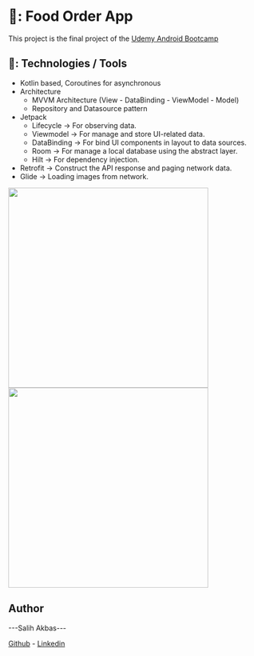 # 🍟: Food Order App
This project is the final project of the [Udemy Android Bootcamp](https://www.udemy.com/course/android-bootcamp-program-kotlin/)

## 🚀: Technologies / Tools
- Kotlin based, Coroutines for asynchronous
- Architecture
  - MVVM Architecture (View - DataBinding - ViewModel - Model)
  - Repository and Datasource pattern
- Jetpack
  - Lifecycle -> For observing data.
  - Viewmodel -> For manage and store UI-related data.
  - DataBinding -> For bind UI components in layout to data sources.
  - Room -> For manage a local database using the abstract layer.
  - Hilt -> For dependency injection.
- Retrofit -> Construct the API response and paging network data.
- Glide -> Loading images from network.

<img src="https://github.com/user-attachments/assets/546be9f7-038f-4bd7-8a36-a2bed8ddf91d" width="400">  <img src="https://github.com/user-attachments/assets/55f73dd0-f147-4aba-bb5a-49bebd3f5671" width="400">


## Author
---Salih Akbas---

[Github](https://github.com/salihakbass) - [Linkedin](https://www.linkedin.com/in/salihakbas/) 


